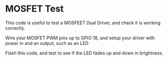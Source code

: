 # MOSFET Test

This code is useful to test a MOSFEET Dual Driver, and check it is working correctly.

Wire your MOSFET PWM pins up to GPIO 18, and setup your driver with power in and an output, such as an LED

Flash this code, and test to see if the LED fades up and down in brightness.